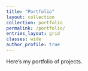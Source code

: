 ```yaml
---
title: "Portfolio"
layout: collection
collection: portfolio
permalink: /portfolio/
entries_layout: grid
classes: wide
author_profile: true
---
```

Here’s my portfolio of projects.
